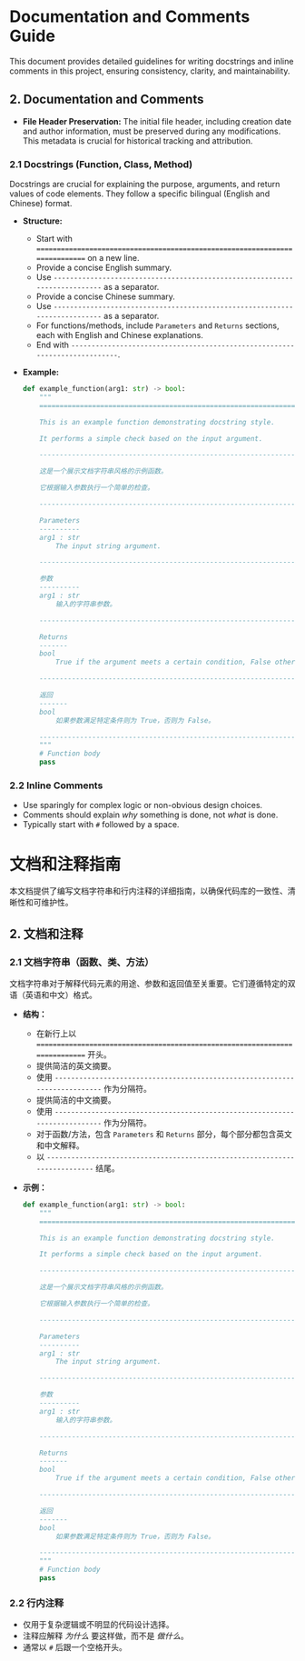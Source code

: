 # Documentation and Comments Guide

This document provides detailed guidelines for writing docstrings and inline comments in this project, ensuring consistency, clarity, and maintainability.

## 2. Documentation and Comments

*   **File Header Preservation:** The initial file header, including creation date and author information, must be preserved during any modifications. This metadata is crucial for historical tracking and attribution.

### 2.1 Docstrings (Function, Class, Method)

Docstrings are crucial for explaining the purpose, arguments, and return values of code elements. They follow a specific bilingual (English and Chinese) format.

*   **Structure:**
    *   Start with `===========================================================================` on a new line.
    *   Provide a concise English summary.
    *   Use `---------------------------------------------------------------------------` as a separator.
    *   Provide a concise Chinese summary.
    *   Use `---------------------------------------------------------------------------` as a separator.
    *   For functions/methods, include `Parameters` and `Returns` sections, each with English and Chinese explanations.
    *   End with `---------------------------------------------------------------------------`.

*   **Example:**

    ```python
    def example_function(arg1: str) -> bool:
        """
        ===========================================================================

        This is an example function demonstrating docstring style.

        It performs a simple check based on the input argument.

        ---------------------------------------------------------------------------

        这是一个展示文档字符串风格的示例函数。

        它根据输入参数执行一个简单的检查。

        ---------------------------------------------------------------------------

        Parameters
        ----------
        arg1 : str
            The input string argument.

        ---------------------------------------------------------------------------

        参数
        ----------
        arg1 : str
            输入的字符串参数。

        ---------------------------------------------------------------------------

        Returns
        -------
        bool
            True if the argument meets a certain condition, False otherwise.

        ---------------------------------------------------------------------------

        返回
        -------
        bool
            如果参数满足特定条件则为 True，否则为 False。

        ---------------------------------------------------------------------------
        """
        # Function body
        pass
    ```

### 2.2 Inline Comments

*   Use sparingly for complex logic or non-obvious design choices.
*   Comments should explain *why* something is done, not *what* is done.
*   Typically start with `#` followed by a space.

# 文档和注释指南

本文档提供了编写文档字符串和行内注释的详细指南，以确保代码库的一致性、清晰性和可维护性。

## 2. 文档和注释

### 2.1 文档字符串（函数、类、方法）

文档字符串对于解释代码元素的用途、参数和返回值至关重要。它们遵循特定的双语（英语和中文）格式。

*   **结构：**
    *   在新行上以 `===========================================================================` 开头。
    *   提供简洁的英文摘要。
    *   使用 `---------------------------------------------------------------------------` 作为分隔符。
    *   提供简洁的中文摘要。
    *   使用 `---------------------------------------------------------------------------` 作为分隔符。
    *   对于函数/方法，包含 `Parameters` 和 `Returns` 部分，每个部分都包含英文和中文解释。
    *   以 `---------------------------------------------------------------------------` 结尾。

*   **示例：**

    ```python
    def example_function(arg1: str) -> bool:
        """
        ===========================================================================

        This is an example function demonstrating docstring style.

        It performs a simple check based on the input argument.

        ---------------------------------------------------------------------------

        这是一个展示文档字符串风格的示例函数。

        它根据输入参数执行一个简单的检查。

        ---------------------------------------------------------------------------

        Parameters
        ----------
        arg1 : str
            The input string argument.

        ---------------------------------------------------------------------------

        参数
        ----------
        arg1 : str
            输入的字符串参数。

        ---------------------------------------------------------------------------

        Returns
        -------
        bool
            True if the argument meets a certain condition, False otherwise.

        ---------------------------------------------------------------------------

        返回
        -------
        bool
            如果参数满足特定条件则为 True，否则为 False。

        ---------------------------------------------------------------------------
        """
        # Function body
        pass
    ```

### 2.2 行内注释

*   仅用于复杂逻辑或不明显的代码设计选择。
*   注释应解释 *为什么* 要这样做，而不是 *做什么*。
*   通常以 `#` 后跟一个空格开头。
